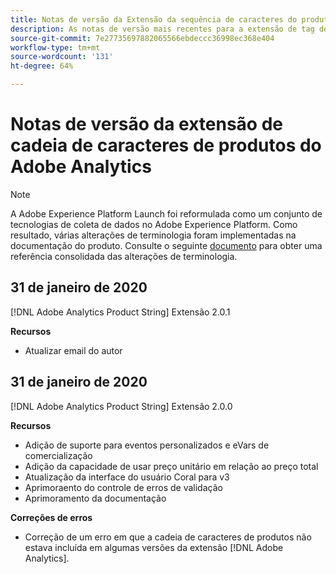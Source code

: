 ```yaml
---
title: Notas de versão da Extensão da sequência de caracteres do produto Adobe Analytics
description: As notas de versão mais recentes para a extensão de tag de Cadeia de caracteres de produto do Adobe Analytics no Adobe Experience Platform.
source-git-commit: 7e27735697882065566ebdeccc36998ec368e404
workflow-type: tm+mt
source-wordcount: '131'
ht-degree: 64%

---
```


# Notas de versão da extensão de cadeia de caracteres de produtos do Adobe Analytics

>[!NOTE]
>
>A Adobe Experience Platform Launch foi reformulada como um conjunto de tecnologias de coleta de dados no Adobe Experience Platform. Como resultado, várias alterações de terminologia foram implementadas na documentação do produto. Consulte o seguinte [documento](../../../term-updates.md) para obter uma referência consolidada das alterações de terminologia.

## 31 de janeiro de 2020

[!DNL Adobe Analytics Product String] Extensão 2.0.1

**Recursos**

* Atualizar email do autor

## 31 de janeiro de 2020

[!DNL Adobe Analytics Product String] Extensão 2.0.0

**Recursos**

* Adição de suporte para eventos personalizados e eVars de comercialização
* Adição da capacidade de usar preço unitário em relação ao preço total
* Atualização da interface do usuário Coral para v3
* Aprimoraento do controle de erros de validação
* Aprimoramento da documentação

**Correções de erros**

* Correção de um erro em que a cadeia de caracteres de produtos não estava incluída em algumas versões da extensão [!DNL Adobe Analytics].
